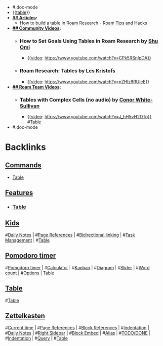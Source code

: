 - #.doc-mode
- {{[table](<table.md>)}}
- **[## Articles](<## Articles.md>):**
    - [How to build a table in Roam Research](https://web.archive.org/web/20201109133038/https://www.roamtips.com/home/create-tables-roam-research) - [Roam Tips and Hacks](<Roam Tips and Hacks.md>) 
- **[## Community Videos](<## Community Videos.md>):**
    - ### How to Set Goals Using Tables in Roam Research by [Shu Omi](<Shu Omi.md>)
        - {{[video](<video.md>): https://www.youtube.com/watch?v=CPk5RSnlpDA}}
    - ### Roam Research: Tables by [Les Kristofs](<Les Kristofs.md>)
        - {{[video](<video.md>): https://www.youtube.com/watch?v=nZHlz6RUleE}}
- **[## Roam Team Videos](<## Roam Team Videos.md>):**
    - ### Tables with Complex Cells (no audio) by [Conor White-Sullivan](<Conor White-Sullivan.md>)
        - {{[video](<video.md>): https://www.youtube.com/watch?v=J_hH5vH2DTo}}
#[Table](<Table.md>)
- #.doc-mode

# Backlinks
## [ Commands](< Commands.md>)
- [Table](<Table.md>)

## [Features](<Features.md>)
- ### [Table]([Table](<Table.md>))

## [Kids](<Kids.md>)
#[Daily Notes](<Daily Notes.md>) | #[Page References](<Page References.md>) | #[Bidirectional linking](<Bidirectional linking.md>) | #[Task Management](<Task Management.md>) | #[Table](<Table.md>)

## [Pomodoro timer](<Pomodoro timer.md>)
#[Pomodoro timer](<Pomodoro timer.md>) | #[Calculator](<Calculator.md>) | #[Kanban](<Kanban.md>) | #[Diagram](<Diagram.md>) | #[Slider](<Slider.md>) | #[Word count](<Word count.md>) | #[Options](<Options.md>) | [Table](<Table.md>)

## [Table](<Table.md>)
#[Table](<Table.md>)

## [Zettelkasten](<Zettelkasten.md>)
#[Current time](<Current time.md>) | #[Page References](<Page References.md>) | #[Block References](<Block References.md>) | #[Indentation](<Indentation.md>) | #[Daily Notes](<Daily Notes.md>) | #[Right Sidebar](<Right Sidebar.md>) | #[Block Embed](<Block Embed.md>) | #[Alias](<Alias.md>) | #[TODO/DONE](<TODO/DONE.md>) | #[Indentation](<Indentation.md>) | #[Query](<Query.md>) | #[Table](<Table.md>)

